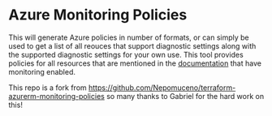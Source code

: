 # Azure Monitoring Policies

This will generate Azure policies in number of formats, or can simply be used to get a list of all reouces that support diagnostic settings along with the supported diagnostic settings for your own use. This tool provides policies for all resources that are mentioned in the [documentation](https://docs.microsoft.com/en-us/azure/azure-monitor/platform/resource-logs-categories) that have monitoring enabled.

This repo is a fork from https://github.com/Nepomuceno/terraform-azurerm-monitoring-policies so many thanks to Gabriel for the hard work on this!




